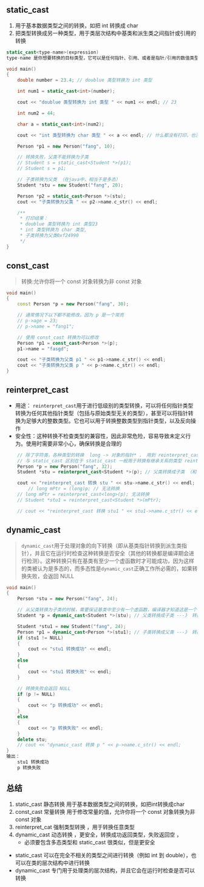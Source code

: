 ## static_cast

1. 用于基本数据类型之间的转换，如把 int 转换成 char
2. 把类型转换成另一种类型，用于类层次结构中基类和派生类之间指针或引用的转换

```c++
static_cast<type-name>(expression)
type-name 是你想要转换的目标类型，它可以是任何指针、引用、或者是指针/引用的数值类型。而 expression 是你要被转换的表达式
```

```c++
void main()
{
    double number = 23.4; // doublue 类型转换为 int 类型

    int num1 = static_cast<int>(number);

    cout << "doublue 类型转换为 int 类型 " << num1 << endl; // 23

    int num2 = 44;

    char a = static_cast<int>(num2);

    cout << "int 类型转换为 char 类型 " << a << endl; // 什么都没有打印，也没有报错

    Person *p1 = new Person("fang", 10);

    // 转换失败，父类不能转换为子类
    // Student s = static_cast<Student *>(p1);
    // Student s = p1;

    // 子类转换为父类 （在java中，相当于是多态）
    Student *stu = new Student("fang", 20);

    Person *p2 = static_cast<Person *>(stu);
    cout << "子类转换为父类 " << p2->name.c_str() << endl;

    /**
     * 打印结果：
     * doublue 类型转换为 int 类型23
     * int 类型转换为 char 类型,
     * 子类转换为父类0xf24990
     */
}
```

## const_cast

> 转换:允许你将一个 const 对象转换为非 const 对象 

```c++
void main()
{
    const Person *p = new Person("fang", 30);

    // 通常情况下以下都不能修改，因为 p 是一个常亮
    // p->age = 23;
    // p->name = "fang1";

    // 使用 const_cast 转换为可以修改
    Person *p1 = const_cast<Person *>(p);
    p1->name = "fasgd";

    cout << "子类转换为父类 p1 " << p1->name.c_str() << endl;
    cout << "子类转换为父类 p " << p->name.c_str() << endl;
}
```

## reinterpret_cast

- 用途： `reinterpret_cast`用于进行低级别的类型转换，可以将任何指针类型转换为任何其他指针类型（包括与原始类型无关的类型），甚至可以将指针转换为足够大的整数类型。它也可以用于转换整数类型到指针类型，以及反向操作
- 安全性：这种转换不检查类型的兼容性，因此非常危险，容易导致未定义行为。使用时需要非常小心，确保转换是合理的

```c++
    // 除了字符类，各种类型的转换  long -> 对象的指针* ， 用到 reinterpret_cast
    // 与 static_cast 区别在于 static_cast 一般用于转换有继承关系的类型 reinterpret_cast 也能转换继承关系的类型
    Person *p = new Person("fang", 32);
    Student *stu = reinterpret_cast<Student *>(p); // 父类转换成子类 （和 static_cast 不同，static_cast 做不到）

    cout << "reinterpret_cast 转换 stu " << stu->name.c_str() << endl;
        // long mPtr = (long)p; // 无法转换
    // long mPtr = reinterpret_cast<long>(p); 无法转换
    // Student *stu1 = reinterpret_cast<Student *>(mPtr);

    // cout << "reinterpret_cast 转换 stu1 " << stu1->name.c_str() << e
```

## dynamic_cast

> `dynamic_cast`用于处理对象的向下转换（即从基类指针转换到派生类指针），并且它在运行时检查这种转换是否安全（其他的转换都是编译期会进行检测）。这种转换只有在基类有至少一个虚函数时才可能成功，因为这样的类被认为是多态的，而多态性是`dynamic_cast`正确工作所必需的，如果转换失败，会返回 NULL

```c++
void main()
{
    Person *stu = new Person("fang", 24);

    // 从父类转换为子类的时候，需要保证基类中至少有一个虚函数，编译器才知道这是一个多态类，并且dynamic cast操作的类型必须是多态类型
    Student *p = dynamic_cast<Student *>(stu); // 父类转换成子类 ---》 转换失败

    Student *stu1 = new Student("fang", 24);
    Person *p1 = dynamic_cast<Person *>(stu1); // 子类转换成父类 ---》 转换成功
    if (stu1 != NULL)
    {
        cout << "stu1 转换成功" << endl;
    }
    else
    {
        cout << "stu1 转换失败" << endl;
    }

    // 转换失败会返回 NULL
    if (p != NULL)
    {
        cout << "p 转换成功" << endl;
    }
    else
    {
        cout << "p 转换失败" << endl;
    }
    delete stu;
    // cout << "dynamic_cast 转换 p " << p->name.c_str() << endl;
}
输出： 
    stu1 转换成功
	p 转换失败
```

## 总结

1. static_cast 静态转换  用于基本数据类型之间的转换，如把int转换成char
2. const_cast 常量转换 用于修改常量的值，允许你将一个 const 对象转换为非 const 对象
3. reinterpret_cat 强制类型转换 ，用于转换任意类型
4. dynamic_cast 动态转换 ，更安全，转换成功返回类型，失败返回空 ，
   - 必须要包含多态类型和 static_cast 很类似，但是更安全

- static_cast 可以在完全不相关的类型之间进行转换（例如 int 到 double），也可以在类的层次结构中进行转换
- dynamic_cast 专门用于处理类的层次结构，并且它会在运行时检查是否可以转换